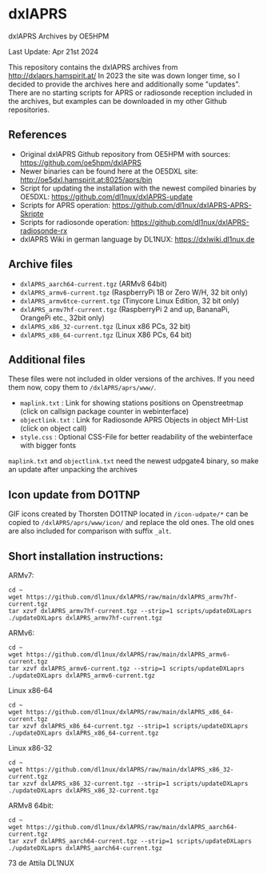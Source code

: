# dxlAPRS
dxlAPRS Archives by OE5HPM

Last Update: Apr 21st 2024

This repository contains the dxlAPRS archives from http://dxlaprs.hamspirit.at/
In 2023 the site was down longer time, so I decided to provide the archives here and additionally some "updates".
There are no starting scripts for APRS or radiosonde reception included in the archives, but examples can be downloaded in my other Github repositories.

## References

- Original dxlAPRS Github repository from OE5HPM with sources: https://github.com/oe5hpm/dxlAPRS
- Newer binaries can be found here at the OE5DXL site: http://oe5dxl.hamspirit.at:8025/aprs/bin
- Script for updating the installation with the newest compiled binaries by OE5DXL: https://github.com/dl1nux/dxlAPRS-update
- Scripts for APRS operation: https://github.com/dl1nux/dxlAPRS-APRS-Skripte
- Scripts for radiosonde operation: https://github.com/dl1nux/dxlAPRS-radiosonde-rx
- dxlAPRS Wiki in german language by DL1NUX: https://dxlwiki.dl1nux.de

## Archive files
- `dxlAPRS_aarch64-current.tgz` (ARMv8 64bit)
- `dxlAPRS_armv6-current.tgz` (RaspberryPi 1B or Zero W/H, 32 bit only)
- `dxlAPRS_armv6tce-current.tgz` (Tinycore Linux Edition, 32 bit only)
- `dxlAPRS_armv7hf-current.tgz` (RaspberryPi 2 and up, BananaPi, OrangePi etc., 32bit only)
- `dxlAPRS_x86_32-current.tgz` (Linux x86 PCs, 32 bit)
- `dxlAPRS_x86_64-current.tgz` (Linux X86 PCs, 64 bit)

## Additional files
These files were not included in older versions of the archives. If you need them now, copy them to `/dxlAPRS/aprs/www/`.
- `maplink.txt` : Link for showing stations positions on Openstreetmap (click on callsign package counter in webinterface)
- `objectlink.txt` : Link for Radiosonde APRS Objects in object MH-List (click on object call)
- `style.css` : Optional CSS-File for better readability of the webinterface with bigger fonts

`maplink.txt` and `objectlink.txt` need the newest udpgate4 binary, so make an update after unpacking the archives

## Icon update from DO1TNP
GIF icons created by Thorsten DO1TNP located in `/icon-udpate/*` can be copied to `/dxlAPRS/aprs/www/icon/` and replace the old ones. The old ones are also included for comparison with suffix `_alt`.

## Short installation instructions:

ARMv7:
```
cd ~
wget https://github.com/dl1nux/dxlAPRS/raw/main/dxlAPRS_armv7hf-current.tgz
tar xzvf dxlAPRS_armv7hf-current.tgz --strip=1 scripts/updateDXLaprs
./updateDXLaprs dxlAPRS_armv7hf-current.tgz
```

ARMv6:
```
cd ~
wget https://github.com/dl1nux/dxlAPRS/raw/main/dxlAPRS_armv6-current.tgz
tar xzvf dxlAPRS_armv6-current.tgz --strip=1 scripts/updateDXLaprs
./updateDXLaprs dxlAPRS_armv6-current.tgz
```

Linux x86-64
```
cd ~
wget https://github.com/dl1nux/dxlAPRS/raw/main/dxlAPRS_x86_64-current.tgz
tar xzvf dxlAPRS_x86_64-current.tgz --strip=1 scripts/updateDXLaprs
./updateDXLaprs dxlAPRS_x86_64-current.tgz
```

Linux x86-32
```
cd ~
wget https://github.com/dl1nux/dxlAPRS/raw/main/dxlAPRS_x86_32-current.tgz
tar xzvf dxlAPRS_x86_32-current.tgz --strip=1 scripts/updateDXLaprs
./updateDXLaprs dxlAPRS_x86_32-current.tgz
```

ARMv8 64bit:
```
cd ~
wget https://github.com/dl1nux/dxlAPRS/raw/main/dxlAPRS_aarch64-current.tgz
tar xzvf dxlAPRS_aarch64-current.tgz --strip=1 scripts/updateDXLaprs
./updateDXLaprs dxlAPRS_aarch64-current.tgz
```

73 de Attila DL1NUX
